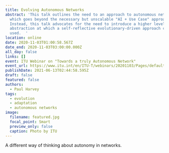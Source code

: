 ```yaml
---
title: Evolving Autonomous Networks
abstract: 'This talk outlines the need to an approach to autonomous networks
  which goes beyond the necessary but unscalable "AI + Use Case" approach.
  Instead, this talk advocates for the need to introduce a higher level of
  abstraction at which a self-reflective evolutionary-driven approach can be
  used.  '
location: online
date: 2020-11-03T01:00:58.567Z
date_end: 2020-11-03T03:00:00.000Z
all_day: false
links: []
event: ITU Webinar on "Towards a truly Autonomous Network"
event_url: https://www.itu.int/en/ITU-T/webinars/20201103/Pages/default.aspx
publishDate: 2021-06-13T02:44:58.595Z
draft: false
featured: false
authors:
  - Paul Harvey
tags:
  - evolution
  - adaptation
  - autonomous networks
image:
  filename: featured.jpg
  focal_point: Smart
  preview_only: false
  caption: Photo by ITU
---
```

A different way of thinking about autonomy in networks.